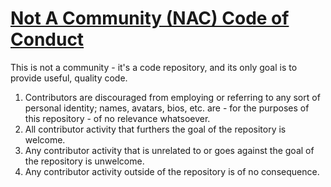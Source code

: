 # [Not A Community (NAC) Code of Conduct](https://github.com/ljedrz/NAC)

This is not a community - it's a code repository, and its only goal is to provide useful, quality code.

1. Contributors are discouraged from employing or referring to any sort of personal identity; names, avatars, bios, etc. are - for the purposes of this repository - of no relevance whatsoever.
2. All contributor activity that furthers the goal of the repository is welcome.
3. Any contributor activity that is unrelated to or goes against the goal of the repository is unwelcome.
4. Any contributor activity outside of the repository is of no consequence.
